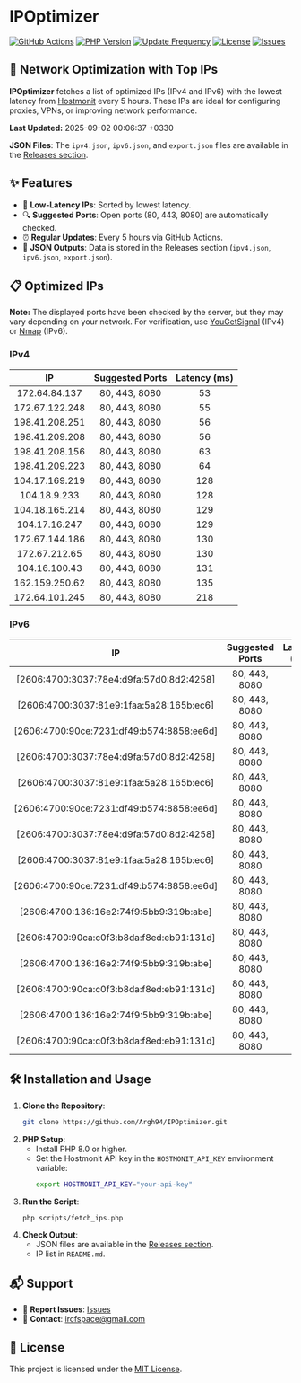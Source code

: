 # IPOptimizer

[![GitHub Actions](https://github.com/Argh94/IPOptimizer/workflows/IPOptimizer/badge.svg)](https://github.com/Argh94/IPOptimizer/actions)
[![PHP Version](https://img.shields.io/badge/PHP-8.0-blue)](https://www.php.net)
[![Update Frequency](https://img.shields.io/badge/Updates-Every%205%20Hours-green)](https://github.com/Argh94/IPOptimizer)
[![License](https://img.shields.io/badge/License-MIT-yellow)](https://opensource.org/licenses/MIT)
[![Issues](https://img.shields.io/github/issues/Argh94/IPOptimizer)](https://github.com/Argh94/IPOptimizer/issues)

## 🚀 Network Optimization with Top IPs

**IPOptimizer** fetches a list of optimized IPs (IPv4 and IPv6) with the lowest latency from [Hostmonit](https://hostmonit.com/) every 5 hours. These IPs are ideal for configuring proxies, VPNs, or improving network performance.

**Last Updated:** 2025-09-02 00:06:37 +0330

**JSON Files**: The `ipv4.json`, `ipv6.json`, and `export.json` files are available in the [Releases section](https://github.com/Argh94/IPOptimizer/releases).

## ✨ Features
- 📡 **Low-Latency IPs**: Sorted by lowest latency.
- 🔍 **Suggested Ports**: Open ports (80, 443, 8080) are automatically checked.
- ⏰ **Regular Updates**: Every 5 hours via GitHub Actions.
- 📄 **JSON Outputs**: Data is stored in the Releases section (`ipv4.json`, `ipv6.json`, `export.json`).

## 📋 Optimized IPs

**Note:** The displayed ports have been checked by the server, but they may vary depending on your network. For verification, use [YouGetSignal](https://www.yougetsignal.com/tools/open-ports/) (IPv4) or [Nmap](https://nmap.org/) (IPv6).

### IPv4
| IP | Suggested Ports | Latency (ms) |
|:---:|:---------------:|:------------:|
| 172.64.84.137 | 80, 443, 8080 | 53 |
| 172.67.122.248 | 80, 443, 8080 | 55 |
| 198.41.208.251 | 80, 443, 8080 | 56 |
| 198.41.209.208 | 80, 443, 8080 | 56 |
| 198.41.208.156 | 80, 443, 8080 | 63 |
| 198.41.209.223 | 80, 443, 8080 | 64 |
| 104.17.169.219 | 80, 443, 8080 | 128 |
| 104.18.9.233 | 80, 443, 8080 | 128 |
| 104.18.165.214 | 80, 443, 8080 | 129 |
| 104.17.16.247 | 80, 443, 8080 | 129 |
| 172.67.144.186 | 80, 443, 8080 | 130 |
| 172.67.212.65 | 80, 443, 8080 | 130 |
| 104.16.100.43 | 80, 443, 8080 | 131 |
| 162.159.250.62 | 80, 443, 8080 | 135 |
| 172.64.101.245 | 80, 443, 8080 | 218 |

### IPv6
| IP | Suggested Ports | Latency (ms) |
|:---:|:---------------:|:------------:|
| [2606:4700:3037:78e4:d9fa:57d0:8d2:4258] | 80, 443, 8080 | 3 |
| [2606:4700:3037:81e9:1faa:5a28:165b:ec6] | 80, 443, 8080 | 3 |
| [2606:4700:90ce:7231:df49:b574:8858:ee6d] | 80, 443, 8080 | 3 |
| [2606:4700:3037:78e4:d9fa:57d0:8d2:4258] | 80, 443, 8080 | 3 |
| [2606:4700:3037:81e9:1faa:5a28:165b:ec6] | 80, 443, 8080 | 3 |
| [2606:4700:90ce:7231:df49:b574:8858:ee6d] | 80, 443, 8080 | 3 |
| [2606:4700:3037:78e4:d9fa:57d0:8d2:4258] | 80, 443, 8080 | 3 |
| [2606:4700:3037:81e9:1faa:5a28:165b:ec6] | 80, 443, 8080 | 3 |
| [2606:4700:90ce:7231:df49:b574:8858:ee6d] | 80, 443, 8080 | 3 |
| [2606:4700:136:16e2:74f9:5bb9:319b:abe] | 80, 443, 8080 | 4 |
| [2606:4700:90ca:c0f3:b8da:f8ed:eb91:131d] | 80, 443, 8080 | 4 |
| [2606:4700:136:16e2:74f9:5bb9:319b:abe] | 80, 443, 8080 | 4 |
| [2606:4700:90ca:c0f3:b8da:f8ed:eb91:131d] | 80, 443, 8080 | 4 |
| [2606:4700:136:16e2:74f9:5bb9:319b:abe] | 80, 443, 8080 | 4 |
| [2606:4700:90ca:c0f3:b8da:f8ed:eb91:131d] | 80, 443, 8080 | 4 |

## 🛠️ Installation and Usage
1. **Clone the Repository**:
   ```bash
   git clone https://github.com/Argh94/IPOptimizer.git
   ```
2. **PHP Setup**:
   - Install PHP 8.0 or higher.
   - Set the Hostmonit API key in the `HOSTMONIT_API_KEY` environment variable:
     ```bash
     export HOSTMONIT_API_KEY="your-api-key"
     ```
3. **Run the Script**:
   ```bash
   php scripts/fetch_ips.php
   ```
4. **Check Output**:
   - JSON files are available in the [Releases section](https://github.com/Argh94/IPOptimizer/releases).
   - IP list in `README.md`.

## 📬 Support
- 🐛 **Report Issues**: [Issues](https://github.com/Argh94/IPOptimizer/issues)
- 📧 **Contact**: [ircfspace@gmail.com](mailto:ircfspace@gmail.com)

## 📄 License
This project is licensed under the [MIT License](https://github.com/Argh94/HandWave/blob/main/LICENCE).
